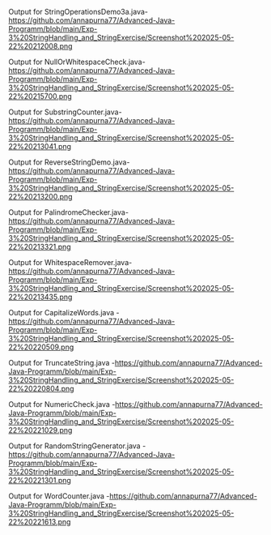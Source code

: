 
Output for StringOperationsDemo3a.java-https://github.com/annapurna77/Advanced-Java-Programm/blob/main/Exp-3%20StringHandling_and_StringExercise/Screenshot%202025-05-22%20212008.png

Output for NullOrWhitespaceCheck.java-https://github.com/annapurna77/Advanced-Java-Programm/blob/main/Exp-3%20StringHandling_and_StringExercise/Screenshot%202025-05-22%20215700.png

Output for SubstringCounter.java-https://github.com/annapurna77/Advanced-Java-Programm/blob/main/Exp-3%20StringHandling_and_StringExercise/Screenshot%202025-05-22%20213041.png

Output for ReverseStringDemo.java-https://github.com/annapurna77/Advanced-Java-Programm/blob/main/Exp-3%20StringHandling_and_StringExercise/Screenshot%202025-05-22%20213200.png

Output for PalindromeChecker.java-https://github.com/annapurna77/Advanced-Java-Programm/blob/main/Exp-3%20StringHandling_and_StringExercise/Screenshot%202025-05-22%20213321.png

Output for WhitespaceRemover.java- https://github.com/annapurna77/Advanced-Java-Programm/blob/main/Exp-3%20StringHandling_and_StringExercise/Screenshot%202025-05-22%20213435.png

Output for CapitalizeWords.java -https://github.com/annapurna77/Advanced-Java-Programm/blob/main/Exp-3%20StringHandling_and_StringExercise/Screenshot%202025-05-22%20220509.png

Output for TruncateString.java -https://github.com/annapurna77/Advanced-Java-Programm/blob/main/Exp-3%20StringHandling_and_StringExercise/Screenshot%202025-05-22%20220804.png

Output for NumericCheck.java -https://github.com/annapurna77/Advanced-Java-Programm/blob/main/Exp-3%20StringHandling_and_StringExercise/Screenshot%202025-05-22%20221029.png

Output for RandomStringGenerator.java -https://github.com/annapurna77/Advanced-Java-Programm/blob/main/Exp-3%20StringHandling_and_StringExercise/Screenshot%202025-05-22%20221301.png

Output for WordCounter.java -https://github.com/annapurna77/Advanced-Java-Programm/blob/main/Exp-3%20StringHandling_and_StringExercise/Screenshot%202025-05-22%20221613.png
